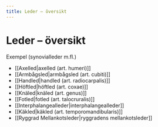 ```yaml
---
title: Leder – översikt
---
```


# Leder – översikt


Exempel (synovialleder m.fl.)
- [[Axelled|axelled (art. humeri)]]
- [[Armbågsled|armbågsled (art. cubiti)]]
- [[Handled|handled (art. radiocarpalis)]]
- [[Höftled|höftled (art. coxae)]]
- [[Knäled|knäled (art. genus)]]
- [[Fotled|fotled (art. talocruralis)]]
- [[Interphalangealleder|interphalangealleder]]
- [[Käkled|käkled (art. temporomandibularis)]]
- [[Ryggrad Mellankotsleder|ryggradens mellankotsleder]]
